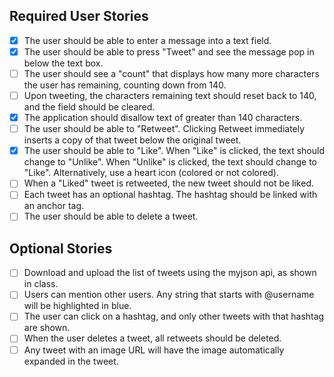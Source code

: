 ## Required User Stories

- [x] The user should be able to enter a message into a text field.
- [x] The user should be able to press "Tweet" and see the message pop in below the text box.
- [ ] The user should see a "count" that displays how many more characters the user has remaining, counting down from 140.
- [ ] Upon tweeting, the characters remaining text should reset back to 140, and the field should be cleared.
- [x] The application should disallow text of greater than 140 characters.
- [ ] The user should be able to "Retweet". Clicking Retweet immediately inserts a copy of that tweet below the original tweet.
- [x] The user should be able to "Like". When "Like" is clicked, the text should change to "Unlike". When "Unlike" is clicked, the text should change to "Like". Alternatively, use a heart icon (colored or not colored).
- [ ] When a "Liked" tweet is retweeted, the new tweet should not be liked.
- [ ] Each tweet has an optional hashtag. The hashtag should be linked with an anchor tag.
- [ ] The user should be able to delete a tweet.

## Optional Stories

- [ ] Download and upload the list of tweets using the myjson api, as shown in class.
- [ ] Users can mention other users. Any string that starts with @username will be highlighted in blue.
- [ ] The user can click on a hashtag, and only other tweets with that hashtag are shown.
- [ ] When the user deletes a tweet, all retweets should be deleted.
- [ ] Any tweet with an image URL will have the image automatically expanded in the tweet.
